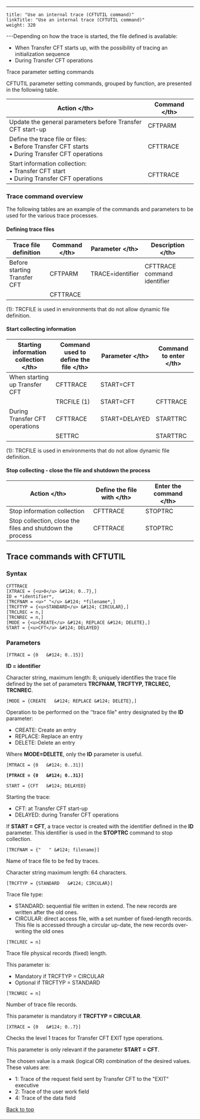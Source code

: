 ---
    title: "Use an internal trace (CFTUTIL command)"
    linkTitle: "Use an internal trace (CFTUTIL command)"
    weight: 320
---Depending on how the trace is started, the file defined is available:

- When Transfer CFT
    starts up, with the possibility of tracing an initialization sequence
- During Transfer
    CFT operations

<span id="Trace_commands"></span><span id="Trace_parameter_setting_commands"></span>Trace parameter setting
commands

CFTUTIL parameter setting commands, grouped by function, are presented in the
following table.


| Action &lt;/th&gt;  | Command &lt;/th&gt;  |
| --- | --- |
| Update the general parameters before Transfer CFT start-up  | CFTPARM |
| Define the trace file or files:<br/> • Before Transfer CFT starts <br/> • During Transfer CFT operations  | CFTTRACE<br />  |
| Start information collection:<br/> • Transfer CFT start<br/> • During Transfer CFT operations  |  <br/> CFTTRACE<br />  |


<span id="Trace_command_overview"></span>

### Trace command overview

The following tables are an example of the commands and parameters to
be used for the various trace processes.

#### Defining trace files


| Trace file definition | Command &lt;/th&gt;  | Parameter &lt;/th&gt;  | Description &lt;/th&gt;  |
| --- | --- | --- | --- |
| Before starting<br /> Transfer CFT  | CFTPARM  | TRACE=identifier  | CFTTRACE command identifier  |
|   | CFTTRACE  |   |   |


(1): TRCFILE is used in environments
that do not allow dynamic file definition.

#### Start collecting information


| Starting information collection &lt;/th&gt;  | Command used to define the file &lt;/th&gt;  | Parameter &lt;/th&gt;  | Command to enter &lt;/th&gt;  |
| --- | --- | --- | --- |
| When starting up Transfer CFT  | CFTTRACE  | START=CFT |   |
|   | TRCFILE (1)  | START=CFT  | CFTTRACE  |
| During Transfer CFT<br /> operations  | CFTTRACE  | START=DELAYED  | STARTTRC  |
|   | SETTRC  |   | STARTTRC  |


(1): TRCFILE is used in environments
that do not allow dynamic file definition.

#### Stop collecting - close the file and shutdown the process


| Action &lt;/th&gt;  | Define the file with &lt;/th&gt;  | Enter the command &lt;/th&gt;  |
| --- | --- | --- |
| Stop information collection  | CFTTRACE  | STOPTRC |
| Stop collection, close the files and shutdown the process  | CFTTRACE  | STOPTRC<br />  |


## Trace commands with CFTUTIL

### Syntax

```
CFTTRACE 
[XTRACE = {<u>0</u> &#124; 0..7},]
ID = *identifier*,
[TRCFNAM = <u>" "</u> &#124; *filename*,]
[TRCFTYP = {<u>STANDARD</u> &#124; CIRCULAR},]
[TRCLREC = n,]
[TRCNREC = n,]
[MODE = {<u>CREATE</u> &#124; REPLACE &#124; DELETE},]
START = {<u>CFT</u> &#124; DELAYED}
```

### Parameters

`[FTRACE = {0   &#124; 0..15}]  `

**ID = identifier**

Character string, maximum length: 8; uniquely identifies the trace file
defined by the set of parameters **TRCFNAM, TRCFTYP, TRCLREC, TRCNREC**.

`[MODE = {CREATE   &#124; REPLACE &#124; DELETE},]`

Operation to be performed on the ‘‘trace file" entry designated
by the **ID** parameter:

- CREATE: Create
    an entry
- REPLACE: Replace
    an entry
- DELETE: Delete
    an entry

Where **MODE=DELETE**, only the **ID** parameter is useful.

`[MTRACE = {0   &#124; 0..31}]`

**`[PTRACE = {0   &#124; 0..31}]`**

`START = {CFT   &#124; DELAYED}`

Starting the trace:

- CFT: at Transfer
    CFT start-up
- DELAYED: during
    Transfer CFT operations

If **START = CFT**, a trace vector is created with the identifier
defined in the **ID** parameter. This identifier is used in the **STOPTRC**
command to stop collection.

`[TRCFNAM = {"   " &#124; filename}]`

Name of trace file to be fed by traces.

Character string maximum length: 64 characters.

`[TRCFTYP = {STANDARD   &#124; CIRCULAR}]`

Trace file type:

- STANDARD: sequential
    file written in extend. The new records are written after the old ones.
- CIRCULAR: direct
    access file, with a set number of fixed-length records. This file is accessed
    through a circular up-date, the new records over-writing the old ones

`[TRCLREC = n]`

Trace file physical records (fixed) length.

This parameter is:

- Mandatory if TRCFTYP
    = CIRCULAR
- Optional if TRCFTYP
    = STANDARD

`[TRCNREC = n]`

Number of trace file records.

This parameter is mandatory if **TRCFTYP = CIRCULAR**.

`[XTRACE = {0   &#124; 0..7}]`

Checks the level 1 traces for Transfer CFT EXIT type operations.

This parameter is only relevant if the parameter **START = CFT**.

The chosen value is a mask (logical OR) combination of the desired values.
These values are:

- 1: Trace of the
    request field sent by Transfer CFT to the "EXIT" executive
- 2: Trace of the
    user work field
- 4: Trace of the
    data field

<a href="#" class="selected">Back
to top</a>
